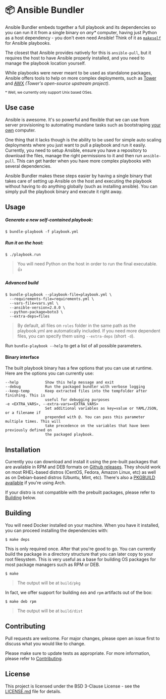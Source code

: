 # :package: Ansible Bundler

Ansible Bundler embeds together a full playbook and its dependencies so you can run it it from a
single binary on _any*_ computer, having just Python as a host dependency - you don't even need
Ansible! Think of it as [`makeself`](https://makeself.io/) for Ansible playbooks.

The closest that Ansible provides natively for this is `ansible-pull`, but it requires the host to
have Ansible properly installed, and you need to manage the playbook location yourself.

While playbooks were never meant to be used as standalone packages, Ansible offers tools to help on
more complex deployments, such as [Tower](https://www.ansible.com/products/tower) and
[AWX](https://github.com/ansible/awx) _(Tower's open-source upstream project)_.

<sub>* Well, we currently only support Unix based OSes.</sub>

## Use case

Ansible is awesome. It's so powerful and flexible that we can use from server provisioning to
automating mundane tasks such as bootstraping [your own](https://github.com/kriansa/dotfiles)
computer. 

One thing that it lacks though is the ability to be used for simple auto scaling deployments where
you just want to pull a playbook and run it easily. Currently, you need to setup Ansible, ensure you
have a repository to download the files, manage the right permissions to it and then run
`ansible-pull`. This can get harder when you have more complex playbooks with several dependencies.

Ansible Bundler makes these steps easier by having a single binary that takes care of setting up
Ansible on the host and executing the playbook without having to do anything globally (such as
installing ansible). You can simply pull the playbook binary and execute it right away.

## Usage

##### Generate a new self-contained playbook:

```shell
$ bundle-playbook -f playbook.yml
```

##### Run it on the host:

```shell
$ ./playbook.run
```

> You will need Python on the host in order to run the final executable. :+1:

##### Advanced build

```shell
$ bundle-playbook --playbook-file=playbook.yml \
  --requirements-file=requirements.yml \
  --vars-file=vars.yml \
  --ansible-version=2.8.0 \
  --python-package=boto3 \
  --extra-deps=files
```

> By default, all files on `roles` folder in the same path as the playbook.yml are automatically
> included. If you need more dependent files, you can specify them using `--extra-deps` (short
> `-d`).

Run `bundle-playbook --help` to get a list of all possible parameters.

#### Binary interface

The built playbook binary has a few options that you can use at runtime. Here are the options you
can currently use:

```
--help            Show this help message and exit
--debug           Run the packaged bundler with verbose logging
--keep-temp       Keep extracted files into the tempfolder after finishing. This is 
                  useful for debugging purposes
-e <EXTRA_VARS>, --extra-vars=<EXTRA_VARS>
                  Set additional variables as key=value or YAML/JSON, or a filename if
                  prepended with @. You can pass this parameter multiple times. This will
                  take precedence on the variables that have been previously defined on
                  the packaged playbook.
```

## Installation

Currently you can download and install it using the pre-built packages that are available in RPM and
DEB formats on [Github releases](https://github.com/kriansa/ansible-bundler/releases). They should
work on most RHEL-based distros (CentOS, Fedora, Amazon Linux, etc) as well as on Debian-based
distros (Ubuntu, Mint, etc). There's also a [PKGBUILD
available](https://github.com/kriansa/PKGBUILDs/tree/master/pkgs/ansible-bundler) if you're using
Arch.

If your distro is not compatible with the prebuilt packages, please refer to [Building](#building)
below.

## Building

You will need Docker installed on your machine. When you have it installed, you can proceed
installing the dependencies with:

```shell
$ make deps
```

This is only required once. After that you're good to go. You can currently build the package in a
directory structure that you can later copy to your root filesystem. This is very useful as a base
for building OS packages for most package managers such as RPM or DEB.

```shell
$ make
```

> The output will be at `build/pkg`

In fact, we offer support for building `deb` and `rpm` artifacts out of the box:

```shell
$ make deb rpm
```

> The output will be at `build/dist`

## Contributing

Pull requests are welcome. For major changes, please open an issue first to discuss what you would
like to change.

Please make sure to update tests as appropriate. For more information, please refer to
[Contributing](CONTRIBUTING.md).

## License

This project is licensed under the BSD 3-Clause License - see the [LICENSE.md](LICENSE.md) file for
details.
